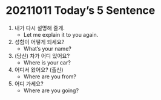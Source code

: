 # 20211011 Today’s 5 Sentence



1. 내가 다시 설명해 줄게.
   - Let me explain it to you again.
2. 성함이 어떻게 되세요?
   - What’s your name?
3. (당신) 차가 어디 있어요?
   - Where is your car?
4. 어디서 왔어요? (출신)
   - Where are you from?
5. 어디 가세요?
   - Where are you going?